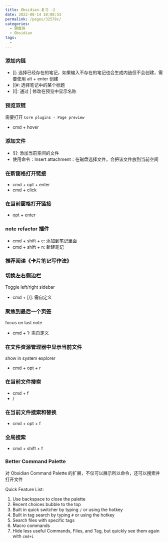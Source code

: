```yaml
---
title: Obsidian-复习 -2
date: 2022-08-14 10:08:53
permalink: /pages/32578c/
categories:
  - 键盘侠
  - Obsidian
tags:
  -
---
```


### 添加内链

- [[: 选择已经存在的笔记，如果输入不存在的笔记也会生成内链但不会创建，需要使用 alt + enter 创建
- [[#: 选择笔记中的某个标题
- [[|: 通过 | 修改在预览中显示名称

### 预览双链

需要打开 `Core plugins - Page preview`

- cmd + hover

### 添加文件

- ![[: 添加当前空间的文件
- 使用命令：Insert attachment：在磁盘选择文件，会把该文件放到当前空间

### 在新窗格打开链接

- cmd + opt + enter
- cmd + click

### 在当前窗格打开链接

- opt + enter

### note refactor 插件

- cmd + shift + c: 添加到笔记里面
- cmd + shift + n: 新建笔记

### 推荐阅读《卡片笔记写作法》

### 切换左右侧边栏

Toggle left/right sidebar

- cmd + [/]: 需自定义

### 聚焦到最后一个页签

focus on last note

- cmd + 1: 需自定义

### 在文件资源管理器中显示当前文件

show in system explorer

- cmd + opt + r

### 在当前文件搜索

- cmd + f
- /

### 在当前文件搜索和替换

- cmd + opt + f

### 全局搜索

- cmd + shift + f

### Better Command Palette

对 Obsidian Command Palette 的扩展，不仅可以展示所以命令，还可以搜索并打开文件

Quick Feature List:

1.  Use backspace to close the palette
2.  Recent choices bubble to the top
3.  Built in quick switcher by typing `/` or using the hotkey
4.  Built in tag search by typing `#` or using the hotkey
5.  Search files with specific tags
6.  Macro commands
7.  Hide less useful Commands, Files, and Tag, but quickly see them again with `cmd+i`

